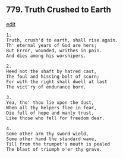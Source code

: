 
## 779.  Truth Crushed to Earth
[edit](https://docs.google.com/document/d/1AtLIIj_Qp_aDQSu3MR7otuNELXKnIi8d/edit?mode=html)



    1.
    Truth, crush'd to earth, shall rise again.
    Th' eternal years of God are hers; 
    But Error, wounded, writhes in pain.
    And dies among his worshipers.

    2.
    Heed not the shaft by hatred cast,
    The foul and hissing bolt of scorn;
    For with the right shall dwell at last
    The vict'ry of endurance born.  

    3.
    Yea, tho' thou lie upon the dust,
    When all thy helpers flee in fear,
    Die full of hope and manly trust,
    Like those who fell for freedom dear.

    4.
    Some other arm thy sword wield,
    Some other hand the standard wave,
    Till from the trumpet's mouth is pealed
    The blast of triumph o'er thy grave.
